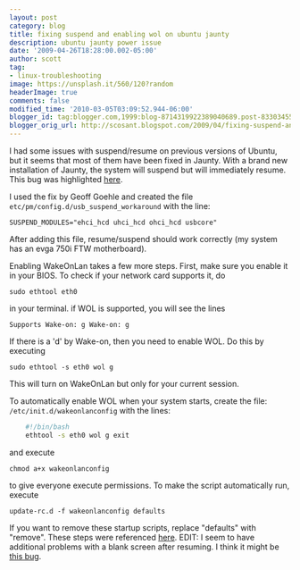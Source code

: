 ```yaml
---
layout: post
category: blog
title: fixing suspend and enabling wol on ubuntu jaunty
description: ubuntu jaunty power issue
date: '2009-04-26T18:28:00.002-05:00'
author: scott
tag:
- linux-troubleshooting
image: https://unsplash.it/560/120?random
headerImage: true
comments: false
modified_time: '2010-03-05T03:09:52.944-06:00'
blogger_id: tag:blogger.com,1999:blog-8714319922389040689.post-8330345587057660038
blogger_orig_url: http://scosant.blogspot.com/2009/04/fixing-suspend-and-enabling-wol-on.html
---
```


I had some issues with suspend/resume on previous versions of Ubuntu, but it seems that most of them have been fixed in Jaunty.  With a brand new installation of Jaunty, the system will suspend but will immediately resume.   This bug was highlighted [here](https://bugs.launchpad.net/ubuntu/+source/linux/+bug/291300).

I used the fix by Geoff Goehle and created the file `etc/pm/config.d/usb_suspend_workaround` with the line:

    SUSPEND_MODULES="ehci_hcd uhci_hcd ohci_hcd usbcore"

After adding this file, resume/suspend should work correctly (my system has an evga 750i FTW motherboard).

Enabling WakeOnLan takes a few more steps.  First, make sure you enable it in your BIOS.  To check if your network card supports it, do

    sudo ethtool eth0

in your terminal.  if WOL is supported, you will see the lines

    Supports Wake-on: g Wake-on: g

If there is a 'd' by Wake-on, then you need to enable WOL.  Do this by executing

    sudo ethtool -s eth0 wol g

This will turn on WakeOnLan but only for your current session.

To automatically enable WOL when your system starts, create the file: `/etc/init.d/wakeonlanconfig` with the lines:

``` bash
    #!/bin/bash
    ethtool -s eth0 wol g exit
```

and execute

    chmod a+x wakeonlanconfig

to give everyone execute permissions. To make the script automatically run, execute

    update-rc.d -f wakeonlanconfig defaults

If you want to remove these startup scripts, replace "defaults" with "remove".  These steps were referenced <a href="http://ubuntuforums.org/showthread?t=234588">here</a>.  EDIT:  I seem to have additional problems with a blank screen after resuming.  I think it might be <a href="https://bugs.launchpad.net/ubuntu/+source/linux/+bug/229806">this bug</a>.
